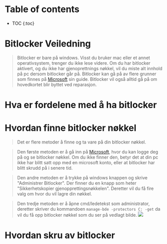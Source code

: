 <h1 class="no_toc">Table of contents</h1>

* TOC
{:toc}

# Bitlocker Veiledning
> Bitlocker er bare på windows. Visst du bruker mac eller et annet operativsystem, trenger du ikke lese videre.
> Om du har bitlocker aktivert, og du ikke har gjenoprettnings nøkkel, vil du miste alt innhold på pc dersom bitlocker går på.
> Bitlocker kan gå på av flere grunner som finnes på [Microsoft](https://learn.microsoft.com/en-us/windows/security/information-protection/bitlocker/bitlocker-recovery-guide-plan#what-causes-bitlocker-recovery) sin guide. Bitlocker vil også alltid gå på om hovedkortet blir byttet ved reparasjon.

# Hva er fordelene med å ha bitlocker

# Hvordan finne bitlocker nøkkel
>Det er flere metoder å finne og ta vare på din bitlocker nøkkel. 

>Den første metoden er å gå inn på [Microsoft](https://account.microsoft.com/devices/recoverykey), hvor du kan logge deg på og se bitlocker nøkkel. Om du ikke finner den, betyr det at din pc ikke har blitt satt opp med en microsoft konto, eller at bitlocker har blitt skrudd på i senere tid.

>Den andre metoden er å trykke på windows knappen og skrive "Administrer Bitlocker". Der finner du en knapp som heter "Sikkerhetskopier gjenopprettingsnøkkelen". Deretter vil du få fire valg om hvor du vil lagre din nøkkel.

>Den tredje metoden er å åpne cmd/ledetekst som administrator, deretter skriver du kommandoen ```manage-bde -protectors C: -get``` da vil du få opp bitlocker nøkkel som du ser på vedlagt bilde.
![](https://www.top-password.com/blog/wp-content/uploads/2018/10/find-bitlocker-recovery-key-from-cmd.png)

# Hvordan skru av bitlocker
